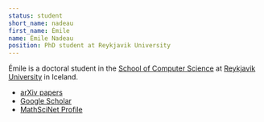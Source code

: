```yaml
---
status: student
short_name: nadeau
first_name: Émile
name: Émile Nadeau
position: PhD student at Reykjavik University
---
```

Émile is a doctoral student in the [School of Computer Science](https://en.ru.is/scs/) at [Reykjavik University](https://en.ru.is) in Iceland.

- [arXiv papers](https://arxiv.org/a/nadeau_e_1.html)
- [Google Scholar](https://scholar.google.com/citations?user=gqcc8z8AAAAJ&hl=en)
- [MathSciNet Profile](https://mathscinet.ams.org/mathscinet/MRAuthorID/1268060)

